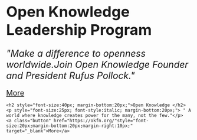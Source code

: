 ---
---
<div class="hero-2">
  <div class="hero-content">
    <h2 style="font-size:40px; margin-bottom:20px;">Open Knowledge Leadership Program</h2>
    <p style="font-size:25px; font-style:italic; margin-bottom:20px;"> "Make a difference to openness worldwide.Join Open Knowledge Founder and President Rufus Pollock."</p>
    <a class="button" href="http://open-leaders.com/"style="font-size:20px;margin-bottom:80px;margin-right:10px;" target="_blank">More</a>

    <h2 style="font-size:40px; margin-bottom:20px;">Open Knowledge </h2>
    <p style="font-size:25px; font-style:italic; margin-bottom:20px;"> " A world where knowledge creates power for the many, not the few."</p>
    <a class="button" href="https://okfn.org/"style="font-size:20px;margin-bottom:20px;margin-right:10px;" target="_blank">More</a>


  </div>
</div>
